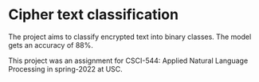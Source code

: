 # Cipher text classification

The project aims to classify encrypted text into binary classes. The model gets an accuracy of 88%. 

This project was an assignment for CSCI-544: Applied Natural Language Processing in spring-2022 at USC.